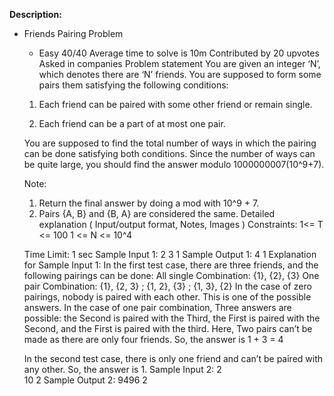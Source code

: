 **Description:**

- Friends Pairing Problem
    - Easy
    40/40
    Average time to solve is 10m
    Contributed by
    20 upvotes
    Asked in companies
    Problem statement
    You are given an integer ‘N’, which denotes there are ‘N’ friends. You are supposed to form some pairs them satisfying the following conditions:

    1. Each friend can be paired with some other friend or remain single.

    2. Each friend can be a part of at most one pair.

    You are supposed to find the total number of ways in which the pairing can be done satisfying both conditions. Since the number of ways can be quite large, you should find the answer modulo 1000000007(10^9+7).

    Note:
    1. Return the final answer by doing a mod with 10^9 + 7.
    2. Pairs {A, B} and {B, A} are considered the same.
    Detailed explanation ( Input/output format, Notes, Images )
    Constraints:
    1<= T <= 100
    1 <= N <= 10^4

    Time Limit: 1 sec
    Sample Input 1:
    2
    3
    1
    Sample Output 1:
    4
    1
    Explanation for Sample Input 1:
    In the first test case, there are three friends, and the following pairings can be done:
    All single Combination: {1}, {2}, {3}
    One pair Combination: {1}, {2, 3} ; {1, 2}, {3} ; {1, 3}, {2}
    In the case of zero pairings, nobody is paired with each other. This is one of the possible answers.
    In the case of one pair combination, Three answers are possible: the Second is paired with the Third, the First is paired with the Second, and the First is paired with the third.
    Here, Two pairs can’t be made as there are only four friends.
    So, the answer is 1 + 3 = 4

    In the second test case, there is only one friend and can’t be paired with any other. So, the answer is 1.
    Sample Input 2:
    2   
    10
    2
    Sample Output 2:
    9496
    2